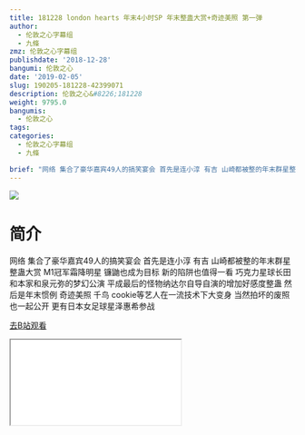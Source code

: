 ```yaml
---
title: 181228 london hearts 年末4小时SP 年末整蛊大赏+奇迹美照 第一弹
author:
  - 伦敦之心字幕组
  - 九條
zmz: 伦敦之心字幕组
publishdate: '2018-12-28'
bangumi: 伦敦之心
date: '2019-02-05'
slug: 190205-181228-42399071
description: 伦敦之心&#8226;181228
weight: 9795.0
bangumis:
  - 伦敦之心
tags:
categories:
  - 伦敦之心字幕组
  - 九條

brief: "网络 集合了豪华嘉宾49人的搞笑宴会 首先是连小淳 有吉 山崎都被整的年末群星整蛊大赏 M1冠军霜降明星 镰鼬也成为目标 新的陷阱也值得一看 巧克力星球长田和本家和泉元弥的梦幻公演 平成最后的怪物纳达尔自导自演的增加好感度整蛊 然后是年末惯例 奇迹美照 千鸟 cookie等艺人在一流技术下大变身 当然拍坏的废照也一起公开 更有日本女足球星泽惠希参战"
---
```

![](https://i.imgur.com/SH1Titc.jpg)
# 简介  
网络
集合了豪华嘉宾49人的搞笑宴会 首先是连小淳 有吉 山崎都被整的年末群星整蛊大赏 M1冠军霜降明星 镰鼬也成为目标 新的陷阱也值得一看 巧克力星球长田和本家和泉元弥的梦幻公演 平成最后的怪物纳达尔自导自演的增加好感度整蛊 
然后是年末惯例 奇迹美照  千鸟 cookie等艺人在一流技术下大变身 当然拍坏的废照也一起公开 更有日本女足球星泽惠希参战  

[去B站观看](https://www.bilibili.com/video/av42399071/)
<div class ="resp-container"><iframe class="testiframe" src="//player.bilibili.com/player.html?aid=42399071"", scrolling="no", allowfullscreen="true" > </iframe></div> 
